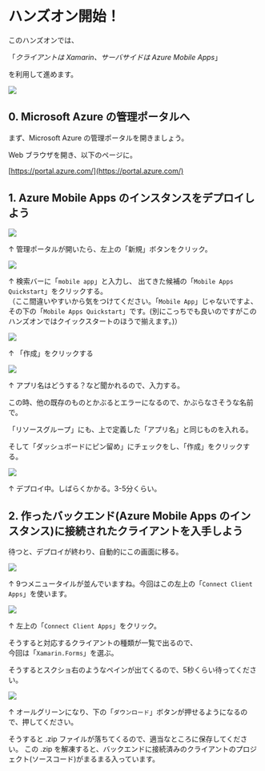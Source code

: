 # ハンズオン開始！

このハンズオンでは、

「*クライアントは Xamarin、サーバサイドは Azure Mobile Apps*」

を利用して進めます。

![](img/architecture.jpg)

## 0. Microsoft Azure の管理ポータルへ

まず、Microsoft Azure の管理ポータルを開きましょう。

Web ブラウザを開き、以下のページに。

[https://portal.azure.com/](https://portal.azure.com/)

## 1. Azure Mobile Apps のインスタンスをデプロイしよう

![](screenshot/000_toppage.png)

↑ 管理ポータルが開いたら、左上の「新規」ボタンをクリック。

![](screenshot/001_new.png)

↑ 検索バーに「`mobile app`」と入力し、
出てきた候補の「`Mobile Apps Quickstart`」をクリックする。        
（ここ間違いやすいから気をつけてください。「`Mobile App`」じゃないですよ、その下の「`Mobile Apps Quickstart`」です。(別にこっちでも良いのですがこのハンズオンではクイックスタートのほうで揃えます。)）

![](screenshot/002_select.png)

↑ 「作成」をクリックする


![](screenshot/003_create.png)

↑ アプリ名はどうする？など聞かれるので、入力する。

この時、他の既存のものとかぶるとエラーになるので、かぶらなさそうな名前で。

「リソースグループ」にも、上で定義した「アプリ名」と同じものを入れる。

そして「ダッシュボードにピン留め」にチェックをし、「作成」をクリックする。

![](screenshot/004_deploying.png)

↑ デプロイ中。しばらくかかる。3-5分くらい。

## 2. 作ったバックエンド(Azure Mobile Apps のインスタンス)に接続されたクライアントを入手しよう

待つと、デプロイが終わり、自動的にこの画面に移る。

![](screenshot/005_finishedDeploy.png)

↑ 9つメニュータイルが並んでいますね。今回はこの左上の「`Connect Client Apps`」を使います。

![](screenshot/006_selectConnectClientApp.png)

↑ 左上の「`Connect Client Apps`」をクリック。

そうすると対応するクライアントの種類が一覧で出るので、       
今回は「`Xamarin.Forms`」を選ぶ。

そうするとスクショ右のようなペインが出てくるので、5秒くらい待ってください。

![](screenshot/007_waited.png)

↑ オールグリーンになり、下の「`ダウンロード`」ボタンが押せるようになるので、押してください。

そうすると .zip ファイルが落ちてくるので、適当なところに保存してください。
この .zip を解凍すると、バックエンドに接続済みのクライアントのプロジェクト(ソースコード)がまるまる入っています。
